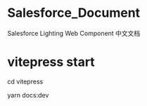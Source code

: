 # Salesforce_Document
Salesforce Lighting Web Component 中文文档

# vitepress start
cd vitepress

yarn docs:dev
